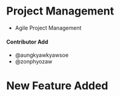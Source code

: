 # Project Management

- Agile Project Management


#### Contributor Add
- @aungkyawkyawsoe
- @zonphyozaw

# New Feature Added